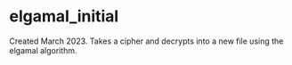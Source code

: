 # elgamal_initial
Created March 2023. Takes a cipher and decrypts into a new file using the elgamal algorithm.
